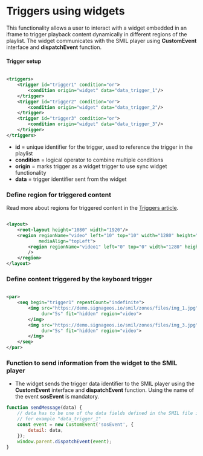 # Triggers using widgets

This functionality allows a user to interact with a widget embedded in an iframe to trigger playback content
dynamically in different regions of the playlist.
The widget communicates with the SMIL player using **CustomEvent** interface and **dispatchEvent** function.

#### Trigger setup

```xml

<triggers>
    <trigger id="trigger1" condition="or">
        <condition origin="widget" data="data_trigger_1"/>
    </trigger>
    <trigger id="trigger2" condition="or">
        <condition origin="widget" data="data_trigger_2"/>
    </trigger>
    <trigger id="trigger3" condition="or">
        <condition origin="widget" data="data_trigger_3"/>
    </trigger>
</triggers>
```

- **id** = unique identifier for the trigger, used to reference the trigger in the playlist
- **condition** = logical operator to combine multiple conditions
- **origin** = marks trigger as a widget trigger to use sync widget functionality
- **data** = trigger identifier sent from the widget

### Define region for triggered content

Read more about regions for triggered content in
the [Triggers article](https://docs.signageos.io/hc/en-us/articles/4405241368978).

```xml

<layout>
    <root-layout height="1080" width="1920"/>
    <region regionName="video" left="10" top="10" width="1280" height="720" z-index="1"
            mediaAlign="topLeft">
        <region regionName="video1" left="0" top="0" width="1280" height="720" z-index="1"
        />
    </region>
</layout>
```

### Define content triggered by the keyboard trigger

```xml

<par>
    <seq begin="trigger1" repeatCount="indefinite">
        <img src="https://demo.signageos.io/smil/zones/files/img_1.jpg"
             dur="5s" fit="hidden" region="video">
        </img>
        <img src="https://demo.signageos.io/smil/zones/files/img_3.jpg"
             dur="5s" fit="hidden" region="video">
        </img>
    </seq>
</par>
```

### Function to send information from the widget to the SMIL player

- The widget sends the trigger data identifier to the SMIL player using the **CustomEvent** interface and
  **dispatchEvent** function. Using the name of the event **sosEvent** is mandatory.

```javascript
function sendMessage(data) {
	// data has to be one of the data fields defined in the SMIL file in triggers definition,
	// for example "data_trigger_1"
	const event = new CustomEvent('sosEvent', {
		detail: data,
	});
	window.parent.dispatchEvent(event);
}
```





